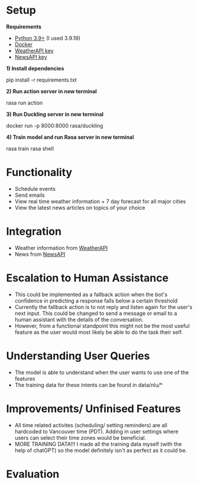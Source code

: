 # Setup
**Requirements**
- [Python 3.9+](https://www.python.org/downloads/) (I used 3.9.19)
- [Docker](https://www.docker.com/)
- [WeatherAPI key](https://www.weatherapi.com/)
- [NewsAPI key](https://newsapi.org/)
  
**1) Install dependencies**

pip install -r requirements.txt

**2) Run action server in new terminal**

rasa run action

**3) Run Duckling server in new terminal**

docker run -p 8000:8000 rasa/duckling

**4) Train model and run Rasa server in new terminal**

rasa train
rasa shell

# Functionality
- Schedule events
- Send emails
- View real time weather information + 7 day forecast for all major cities
- View the latest news articles on topics of your choice

# Integration
- Weather information from [WeatherAPI](https://www.weatherapi.com/)
- News from [NewsAPI](https://newsapi.org/)

# Escalation to Human Assistance
- This could be implemented as a fallback action when the bot's confidence in predicting a response falls below a certain threshold
- Currently the fallback action is to not reply and listen again for the user's next input. This could be changed to send a message or email to a human assistant with the details of the conversation.
- However, from a functional standpoint this might not be the most useful feature as the user would most likely be able to do the task their self.
  
# Understanding User Queries
- The model is able to understand when the user wants to use one of the features
- The training data for these intents can be found in data/nlu/*
  
# Improvements/ Unfinised Features
- All time related activites (scheduling/ setting reminders) are all hardcoded to Vancouver time (PDT). Adding in user settings where users can select their time zones would be beneficial.
- MORE TRAINING DATA!!! I made all the training data myself (with the help of chatGPT) so the model definitely isn't as perfect as it could be.

# Evaluation
